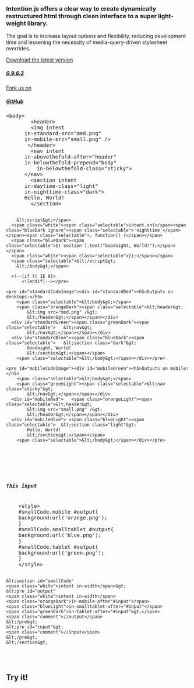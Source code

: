 <section id="splash" intent in-width in-container in-orientation>
  <div class="inner clearFix">
    <section>
      <h3>Intention.js offers a clear way to create dynamically restructured html through clean interface to a super light-weight library.</h3>
      <p>The goal is to increase layout options and flexibility, reducing development time and lessening the necessity of media-query-driven stylesheet overrides.</p>
    </section>
    <section id="buttons">
      <div id="download"><a href="intention.js">Download the latest version<h5> 0.9.6.3</h5></a></div>
      <div id="github"><a href="https://github.com/wsjdesign/intentionjs" target="_blank">Fork us on<h5>GitHub</h5></a></div>
    </section>
  </div>
</section>

<!-- Start the ugly Code-as-Image section -->

<section id="codeImage" intent in-width in-container><div class="inner clearFix">
    <div id="connections"></div>
    <pre id="rawCodeImage"><span class="selectable">&lt;body&gt;
        &lt;header&gt;
        &lt;img</span> <span class="white"><span class="selectable">intent</span></span>
      <span class="orangeDark"><span class="selectable">in-standard-src="med.png"</span></span>
      <span class="orangeLight"><span class="selectable">in-mobile-src="small.png" /&gt;</span></span>
      <span class="selectable"> &lt;/header&gt;
        &lt;nav</span> <span class="white"><span class="selectable">intent</span></span>
      <span class="greenDark"><span class="selectable">in-abovethefold-after="header"</span></span>
      <span class="greenLight"><span class="selectable">in-belowthefold-prepend="body"
          in-belowthefold-class="sticky"&gt;</span></span>
      <span class="selectable">&lt;/nav&gt;
        &lt;section</span> <span class="white"><span class="selectable">intent</span></span>
      <span class="blueLight"><span class="selectable">in-daytime-class="light"</span></span>
      <span class="blueDark"><span class="selectable">in-nighttime-class="dark"&gt;</span></span>
      <span class="selectable">Hello, World!
        &lt;/section&gt;

        &lt;script&gt;</span>
      <span class="white"><span class="selectable">intent.on(</span><span class="blueDark ignore"><span class="selectable">'nighttime'</span></span><span class="selectable">, function() {</span></span>
      <span class="blueDark"><span class="selectable">$('section').text("Goodnight, World!");</span></span>
      <span class="white"><span class="selectable">});</span></span>
      <span class="selectable">&lt;/script&gt;
        &lt;/body&gt;</span>

      <!--[if lt IE 9]>
          <![endif]--></pre>

    <pre id="standardCodeImage"><div id="standardRed"><h5>Outputs on desktops:</h5>
        <span class="selectable">&lt;body&gt;</span>
        <span class="orangeDark"><span class="selectable">&lt;header&gt;
            &lt;img src="med.png" /&gt;
            &lt;/header&gt;</span></span></div>
      <div id="standardGreen"><span class="greenDark"><span class="selectable">   &lt;nav&gt;
            &lt;/nav&gt;</span></span></div>
      <div id="standardBlue"><span class="blueDark"><span class="selectable">   &lt;section class="dark"&gt;
            Goodnight, World!
            &lt;/section&gt;</span></span>
        <span class="selectable">&lt;/body&gt;</span></div></pre>

    <pre id="mobileCodeImage"><div id="mobileGreen"><h5>Outputs on mobile:</h5>
        <span class="selectable">&lt;body&gt;</span>
        <span class="greenLight"><span class="selectable">&lt;nav class="sticky"&gt;
            &lt;/nav&gt;</span></span></div>
      <div id="mobileRed">   <span class="orangeLight"><span class="selectable">&lt;header&gt;
            &lt;img src="small.png" /&gt;
            &lt;/header&gt;</span></span></div>
      <div id="mobileBlue"> <span class="blueLight"><span class="selectable">  &lt;section class="light"&gt;
            Hello, World!
            &lt;/section&gt;</span></span>
        <span class="selectable">&lt;/body&gt;</span></div></pre>
</div></section>

<!-- End ugly Code-as-Image section -->
<!-- But start the slightly less ugly mobile version of that -->
<section id="smallCode" class="clearFix" intent in-width in-container data-pattern="2">
  <pre id="output" intent
       in-width
       in-container
       in-mobile-after="#input"
       in-smalltablet-after="#input"
       in-tablet-after="#input"
       in-pseudomobile-after="#input"
       in-pseudosmalltablet-after="#input"
       in-pseudotablet-after="#input">

  </pre>
  <pre id="input"><h5>This input</h5>
    &lt;style&gt;
    <span class="orangeDark">#smallCode.mobile #output{</span>
    background:url('orange.png');
    <span class="orangeDark">}</span>
    <span class="blueLight">#smallCode.smalltablet #output{</span>
    background:url('blue.png');
    <span class="blueLight">}</span>
    <span class="greenDark">#smallCode.tablet #output{</span>
    background:url('green.png');
    <span class="greenDark">}</span>
    &lt;/style&gt;

    &lt;section id="smallCode"
    <span class="white">intent in-width</span>&gt;
    &lt;pre id="output"
    <span class="white">intent in-width</span>
    <span class="orangeDark">in-mobile-after"#input"</span>
    <span class="blueLight">in-smalltablet-after="#input"</span>
    <span class="greenDark">in-tablet-after="#input"&gt;</span>
    <span class="comment">//output</span>
    &lt;/pre&gt;
    &lt;pre id="input"&gt;
    <span class="comment">//input</span>
    &lt;/pre&gt;
    &lt;/section&gt;
  </pre>
</section>
<!-- End that too. Back to decently formatted code -->

<section id="heading" class="try clearFix" intent
   	 in-pseudomobile-prepend="body"
   	 in-pseudosmalltablet-prepend="body"
   	 in-pseudotablet-prepend="body"
   	 in-pseudohdtv-prepend="body"
   	 in-pseudostandard-after="#codeImage"
   	 in-container
   	 in-width> <!-- Hide this functionality on *real* mobile devices but not on faked ones-->
  <div class="inner">
    <h2>Try it!</h2>
    <div id="devices">
      <div id="pseudomobile" intent in-pseudomobile-class="toggleOrientation" in-base-class="null"></div>
      <div id="pseudosmalltablet" intent in-pseudosmalltablet-class="toggleOrientation"  in-base-class="null"></div>
      <div id="pseudotablet" intent in-pseudotablet-class="toggleOrientation"  in-base-class="null"></div>
      <div id="pseudohdtv"></div>
      <div class="cancel"></div>
    </div>
  </div>
</section>
